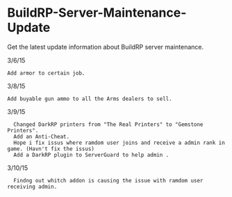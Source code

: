 # BuildRP-Server-Maintenance-Update
Get the latest update information about BuildRP server maintenance.

3/6/15

    Add armor to certain job.

3/8/15

    Add buyable gun ammo to all the Arms dealers to sell.

3/9/15

      Changed DarkRP printers from "The Real Printers" to "Gemstone Printers".
      Add an Anti-Cheat.
      Hope i fix issus where ramdom user joins and receive a admin rank in game. (Havn't fix the issus)
      Add a DarkRP plugin to ServerGuard to help admin .

3/10/15

      Findng out whitch addon is causing the issue with ramdom user receiving admin.
 
 

